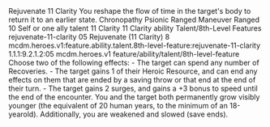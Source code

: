 <ability>
  <name>Rejuvenate</name>
  <cost>11 Clarity</cost>
  <flavor>You reshape the flow of time in the target&apos;s body to return it to an earlier state.</flavor>
  <keywords>
    <keyword>Chronopathy</keyword>
    <keyword>Psionic</keyword>
    <keyword>Ranged</keyword>
  </keywords>
  <type>Maneuver</type>
  <distance>Ranged 10</distance>
  <target>Self or one ally</target>
  <metadata>
    <class>talent</class>
    <cost>11 Clarity</cost>
    <cost_amount>11</cost_amount>
    <cost_resource>Clarity</cost_resource>
    <feature_type>ability</feature_type>
    <file_dpath>Talent/8th-Level Features</file_dpath>
    <item_id>rejuvenate-11-clarity</item_id>
    <item_index>05</item_index>
    <item_name>Rejuvenate (11 Clarity)</item_name>
    <level>8</level>
    <scc>mcdm.heroes.v1:feature.ability.talent.8th-level-feature:rejuvenate-11-clarity</scc>
    <scdc>1.1.1:9.2.1.2:05</scdc>
    <source>mcdm.heroes.v1</source>
    <type>feature/ability/talent/8th-level-feature</type>
  </metadata>
  <effects>
    <effect type="mundane">Choose two of the following effects: - The target can spend any number of Recoveries. - The target gains 1 of their Heroic Resource, and can end any effects on them that are ended by a saving throw or that end at the end of their turn. - The target gains 2 surges, and gains a +3 bonus to speed until the end of the encounter.</effect>
    <effect type="mundane" name="Strained">You and the target both permanently grow visibly younger (the equivalent of 20 human years, to the minimum of an 18-yearold). Additionally, you are weakened and slowed (save ends).</effect>
  </effects>
</ability>

